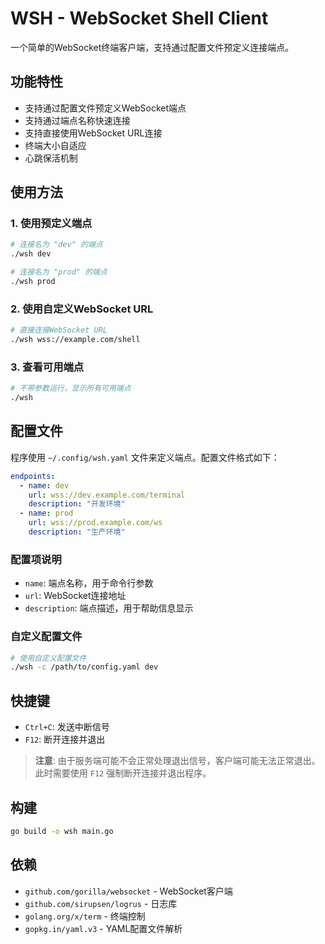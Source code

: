 # WSH - WebSocket Shell Client

一个简单的WebSocket终端客户端，支持通过配置文件预定义连接端点。

## 功能特性

- 支持通过配置文件预定义WebSocket端点
- 支持通过端点名称快速连接
- 支持直接使用WebSocket URL连接
- 终端大小自适应
- 心跳保活机制

## 使用方法

### 1. 使用预定义端点

```bash
# 连接名为 "dev" 的端点
./wsh dev

# 连接名为 "prod" 的端点
./wsh prod
```

### 2. 使用自定义WebSocket URL

```bash
# 直接连接WebSocket URL
./wsh wss://example.com/shell
```

### 3. 查看可用端点

```bash
# 不带参数运行，显示所有可用端点
./wsh
```

## 配置文件

程序使用 `~/.config/wsh.yaml` 文件来定义端点。配置文件格式如下：

```yaml
endpoints:
  - name: dev
    url: wss://dev.example.com/terminal
    description: "开发环境"
  - name: prod
    url: wss://prod.example.com/ws
    description: "生产环境"
```

### 配置项说明

- `name`: 端点名称，用于命令行参数
- `url`: WebSocket连接地址
- `description`: 端点描述，用于帮助信息显示

### 自定义配置文件

```bash
# 使用自定义配置文件
./wsh -c /path/to/config.yaml dev
```

## 快捷键

- `Ctrl+C`: 发送中断信号
- `F12`: 断开连接并退出

> **注意**: 由于服务端可能不会正常处理退出信号，客户端可能无法正常退出。此时需要使用 `F12` 强制断开连接并退出程序。

## 构建

```bash
go build -o wsh main.go
```

## 依赖

- `github.com/gorilla/websocket` - WebSocket客户端
- `github.com/sirupsen/logrus` - 日志库
- `golang.org/x/term` - 终端控制
- `gopkg.in/yaml.v3` - YAML配置文件解析

